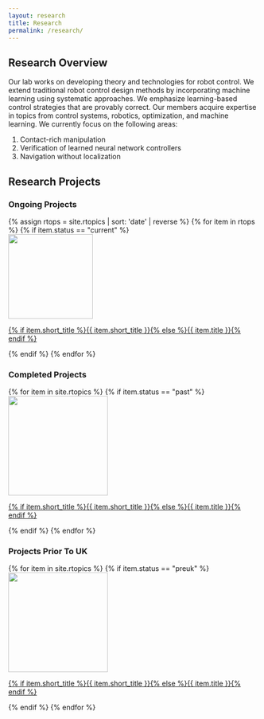 ```yaml
---
layout: research
title: Research
permalink: /research/
---
```


## Research Overview

Our lab works on developing theory and technologies for robot control. We extend traditional robot control design methods by incorporating machine learning using systematic approaches. We emphasize learning-based control strategies that are provably correct. Our members acquire expertise in topics from control systems, robotics, optimization, and machine learning. We currently focus on the following areas:
1. Contact-rich manipulation
1. Verification of learned neural network controllers
1. Navigation without localization

## Research Projects

<h3>Ongoing Projects </h3>
<!--div class = "justified"><p>Our current focus is on control and estimation algorithms for feedback loops that contain classifiers. We develop control-oriented machine learning algorithms that produce controllers/estimators with closed-loop performance guarantees. For autonomy, these controllers must be obtained on-line by systems that need them, necessitating automated methods for analysis and synthesis of such controllers.</p></div-->


<div class = "flex-container">
{% assign rtops = site.rtopics | sort: 'date' | reverse %}
{% for item in rtops %}
{% if item.status == "current" %}
  <div class = "thumby"><a href="{{ item.url | prepend:site.baseurl | prepend:site.url}}"><img src = "{{site.url}}/{{site.baseurl}}/assets/img/{{ item.thumb}}" width = "170px" height = "170px">
  <p>{% if item.short_title %}{{ item.short_title }}{% else %}{{ item.title }}{% endif %}</p>
  </a>
  </div>
{% endif %}
{% endfor %}
</div>



<h3>Completed Projects</h3>
<div class = "flex-container">
{% for item in site.rtopics %}
{% if item.status == "past" %}
  <div class = "thumby"><a href="{{ item.url | prepend:site.baseurl | prepend:site.url}}"><img src = "{{site.url}}/{{site.baseurl}}/assets/img/{{ item.thumb}}" width = "200px" height = "200px"><p>{% if item.short_title %}{{ item.short_title }}{% else %}{{ item.title }}{% endif %}</p></a> </div>
  {% endif %}
{% endfor %}
</div>

<h3>Projects Prior To UK</h3>
<div class = "flex-container">
{% for item in site.rtopics %}
{% if item.status == "preuk" %}
  <div class = "thumby"><a href="{{ item.url | prepend:site.baseurl | prepend:site.url}}"><img src = "{{site.url}}/{{site.baseurl}}/assets/img/{{ item.thumb}}" width = "200px" height = "200px"><p>{% if item.short_title %}{{ item.short_title }}{% else %}{{ item.title }}{% endif %}</p></a> </div>
  {% endif %}
{% endfor %}
</div>
